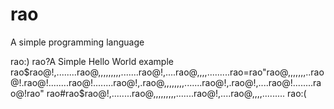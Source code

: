 # rao
A simple programming language


rao:)
rao?A Simple Hello World example
rao$rao@!,........rao@,,,,,,,,,.......rao@!,....rao@,,,,.........rao=rao"rao@,,,,,,,..rao@!.rao@!........rao@!........rao@!,.rao@,,,,,,,,.......rao@!,.rao@!,....rao@!........rao@!rao"
rao#rao$rao@!,........rao@,,,,,,,,,.......rao@!,....rao@,,,,.........
rao:(
